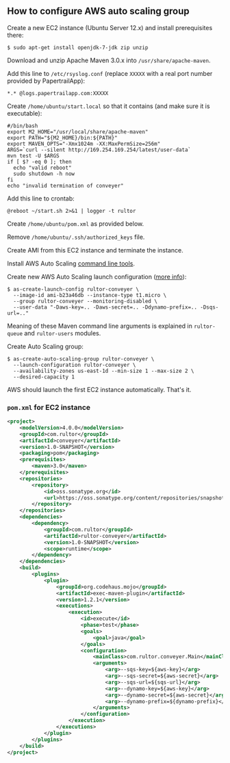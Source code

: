 ## How to configure AWS auto scaling group

Create a new EC2 instance (Ubuntu Server 12.x) and install prerequisites there:

```
$ sudo apt-get install openjdk-7-jdk zip unzip
```

Download and unzip Apache Maven 3.0.x into `/usr/share/apache-maven`.

Add this line to `/etc/rsyslog.conf` (replace `XXXXX` with a real port
number provided by PapertrailApp):

```
*.* @logs.papertrailapp.com:XXXXX
```

Create `/home/ubuntu/start.local` so that it contains (and make sure
it is executable):

```
#/bin/bash
export M2_HOME="/usr/local/share/apache-maven"
export PATH="${M2_HOME}/bin:${PATH}"
export MAVEN_OPTS="-Xmx1024m -XX:MaxPermSize=256m"
ARGS=`curl --silent http://169.254.169.254/latest/user-data`
mvn test -U $ARGS
if [ $? -eq 0 ]; then
  echo "valid reboot"
  sudo shutdown -h now
fi
echo "invalid termination of conveyer"
```

Add this line to crontab:

```
@reboot ~/start.sh 2>&1 | logger -t rultor
```

Create `/home/ubuntu/pom.xml` as provided below.

Remove `/home/ubuntu/.ssh/authorized_keys` file.

Create AMI from this EC2 instance and terminate the instance.

Install AWS Auto Scaling [command line tools](http://aws.amazon.com/developertools/2535).

Create new AWS Auto Scaling launch configuration ([more info](http://docs.aws.amazon.com/AutoScaling/latest/DeveloperGuide/US_BasicSetup.html)):

```
$ as-create-launch-config rultor-conveyer \
  --image-id ami-b23a46db --instance-type t1.micro \
  --group rultor-conveyer --monitoring-disabled \
  --user-data "-Daws-key=.. -Daws-secret=.. -Ddynamo-prefix=.. -Dsqs-url=.."
```

Meaning of these Maven command line arguments is explained in
`rultor-queue` and `rultor-users` modules.

Create Auto Scaling group:

```
$ as-create-auto-scaling-group rultor-conveyer \
  --launch-configuration rultor-conveyer \
  --availability-zones us-east-1d --min-size 1 --max-size 2 \
  --desired-capacity 1
```

AWS should launch the first EC2 instance automatically. That's it.

### `pom.xml` for EC2 instance

```xml
<project>
    <modelVersion>4.0.0</modelVersion>
    <groupId>com.rultor</groupId>
    <artifactId>conveyer</artifactId>
    <version>1.0-SNAPSHOT</version>
    <packaging>pom</packaging>
    <prerequisites>
        <maven>3.0</maven>
    </prerequisites>
    <repositories>
        <repository>
            <id>oss.sonatype.org</id>
            <url>https://oss.sonatype.org/content/repositories/snapshots/</url>
        </repository>
    </repositories>
    <dependencies>
        <dependency>
            <groupId>com.rultor</groupId>
            <artifactId>rultor-conveyer</artifactId>
            <version>1.0-SNAPSHOT</version>
            <scope>runtime</scope>
        </dependency>
    </dependencies>
    <build>
        <plugins>
            <plugin>
                <groupId>org.codehaus.mojo</groupId>
                <artifactId>exec-maven-plugin</artifactId>
                <version>1.2.1</version>
                <executions>
                    <execution>
                        <id>execute</id>
                        <phase>test</phase>
                        <goals>
                            <goal>java</goal>
                        </goals>
                        <configuration>
                            <mainClass>com.rultor.conveyer.Main</mainClass>
                            <arguments>
                                <arg>--sqs-key=${aws-key}</arg>
                                <arg>--sqs-secret=${aws-secret}</arg>
                                <arg>--sqs-url=${sqs-url}</arg>
                                <arg>--dynamo-key=${aws-key}</arg>
                                <arg>--dynamo-secret=${aws-secret}</arg>
                                <arg>--dynamo-prefix=${dynamo-prefix}</arg>
                            </arguments>
                        </configuration>
                    </execution>
                </executions>
            </plugin>
        </plugins>
    </build>
</project>
```
